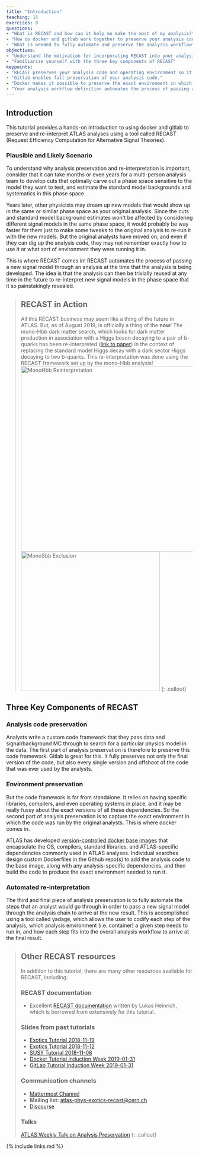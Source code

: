 ```yaml
---
title: "Introduction"
teaching: 15
exercises: 0
questions:
- "What is RECAST and how can it help me make the most of my analysis?"
- "How do docker and gitlab work together to preserve your analysis code and operating environment?"
- "What is needed to fully automate and preserve the analysis workflow?"
objectives:
- "Understand the motivation for incorporating RECAST into your analysis"
- "Familiarize yourself with the three key components of RECAST"
keypoints:
- "RECAST preserves your analysis code and operating environment so it can be re-interpreted with new physical models."
- "Gitlab enables full preservation of your analysis code."
- "Docker makes it possible to preserve the exact environment in which your analysis code is run."
- "Your analysis workflow definition automates the process of passing an arbitrary signal model through your containerized analysis chain."
---
```


## Introduction
This tutorial provides a hands-on introduction to using docker and gitlab to preserve and re-interpret ATLAS analyses using a tool called RECAST (Request Efficiency Computation for Alternative Signal Theories).

### Plausible and Likely Scenario

To understand why analysis preservation and re-interpretation is important, consider that it can take months or even years for a multi-person analysis team to develop cuts that optimally carve out a phase space sensitive to the model they want to test, and estimate the standard model backgrounds and systematics in this phase space.


Years later, other physicists may dream up new models that would show up in the same or similar phase space as your original analysis. Since the cuts and standard model background estimates won't be affected by considering different signal models in the same phase space, it would probably be way faster for them just to make some tweaks to the original analysis to re-run it with the new models. But the original analysts have moved on, and even if they can dig up the analysis code, they may not remember exactly how to use it or what sort of environment they were running it in.


This is where RECAST comes in! RECAST automates the process of passing a new signal model through an analysis at the time that the analysis is being developed. The idea is that the analysis can then be trivially reused at any time in the future to re-interpret new signal models in the phase space that it so painstakingly revealed.

> ## RECAST in Action
> All this RECAST business may seem like a thing of the future in ATLAS. But, as of August 2019, is officially a thing of the **now**! The mono-Hbb dark matter search, which looks for dark matter production in association with a Higgs boson decaying to a pair of b-quarks has been re-interpreted ([link to paper](https://cds.cern.ch/record/2686290)) in the context of replacing the standard model Higgs decay with a dark sector Higgs decaying to two b-quarks. This re-interpretation was done using the RECAST framework set up by the mono-Hbb analysis!
> <img src="../fig/recast_doodle.png" alt="MonoHbb Reinterpretation" style="width:500px">
> <img src="../fig/monosbb_exclusion.png" alt="MonoSbb Exclusion" style="width:375px">
{: .callout}

## Three Key Components of RECAST

### Analysis code preservation

Analysts write a custom code framework that they pass data and signal/background MC through to search for a particular physics model in the data. The first part of analysis preservation is therefore to preserve this code framework. Gitlab is great for this. It fully preserves not only the final version of the code, but also every single version and offshoot of the code that was ever used by the analysts.

### Environment preservation

But the code framework is far from standalone. It relies on having specific libraries, compilers, and even operating systems in place, and it may be really fussy about the exact versions of all these dependencies. So the second part of analysis preservation is to capture the exact environment in which the code was run by the original analysts. This is where docker comes in.


ATLAS has developed [version-controlled docker base images](https://hub.docker.com/u/atlas) that encapsulate the OS, compilers, standard libraries, and ATLAS-specific dependencies commonly used in ATLAS analyses. Individual searches design custom Dockerfiles in the Github repo(s) to add the analysis code to the base image, along with any analysis-specific dependencies, and then build the code to produce the exact environment needed to run it.

### Automated re-interpretation

The third and final piece of analysis preservation is to fully automate the steps that an analyst would go through in order to pass a new signal model through the analysis chain to arrive at the new result. This is accomplished using a tool called yadage, which allows the user to codify each step of the analysis, which analysis environment (i.e. container) a given step needs to run in, and how each step fits into the overall analysis workflow to arrive at the final result.

> ## Other RECAST resources
> In addition to this tutorial, there are many other resources available for RECAST, including:
>
> ### RECAST documentation
> * Excellent [RECAST documentation](https://recast-docs.web.cern.ch/recast-docs/) written by Lukas Heinrich, which is borrowed from extensively for this tutorial.
>
> ### Slides from past tutorials
> * [Exotics Tutorial 2018-11-19](https://indico.cern.ch/event/771214/)
> * [Exotics Tutorial 2018-11-12](https://indico.cern.ch/event/768607/)
> * [SUSY Tutorial 2018-11-08](https://indico.cern.ch/event/763748/)
> * [Docker Tutorial Induction Week 2019-01-31](https://indico.cern.ch/event/772589/contributions/3210539/attachments/1788754/2913246/DockerSWTutorial.pdf)
> * [GitLab Tutorial Induction Week 2019-01-31](https://indico.cern.ch/event/772589/contributions/3210424/attachments/1788725/2913191/20190131_ContinuousIntegration_ATLASInductionWeek.pdf)
>
> ### Communication channels
> * [Mattermost Channel](https://mattermost.web.cern.ch/atlas-ap/channels/town-square)
> * **Mailing list:** atlas-phys-exotics-recast@cern.ch
> * [Discourse](https://atlas-talk.web.cern.ch/c/recast)
>
> ### Talks
> [ATLAS Weekly Talk on Analysis Preservation](https://indico.cern.ch/event/793316/contributions/3295488/attachments/1786861/2909640/AP_RECAST_Weekly.pdf)
{: .callout}

{% include links.md %}

